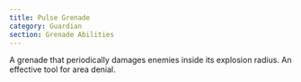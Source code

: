 ```yaml
---
title: Pulse Grenade
category: Guardian
section: Grenade Abilities
---
```


A grenade that periodically damages enemies inside its explosion radius. An effective tool for area denial.
